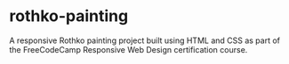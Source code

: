 # rothko-painting
A responsive Rothko painting project built using HTML and CSS as part of the FreeCodeCamp Responsive Web Design certification course.

